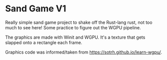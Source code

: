 # Sand Game V1

Really simple sand game project to shake off the Rust-lang rust, not too much to see here! Some practice to figure out the WGPU pipeline.

The graphics are made with Winit and WGPU. It's a texture that gets slapped onto a rectangle each frame.


Graphics code was informed/taken from https://sotrh.github.io/learn-wgpu/.
